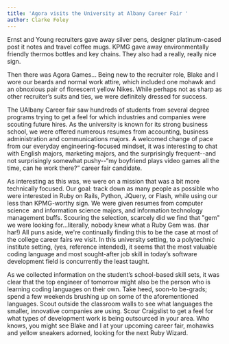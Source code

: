 ```yaml
---
title: 'Agora visits the University at Albany Career Fair '
author: Clarke Foley
---
```


Ernst and Young recruiters gave away silver pens, designer platinum-cased post it notes and travel coffee mugs. KPMG gave away environmentally friendly thermos bottles and key chains. They also had a really, really nice sign.

 Then there was Agora Games...
Being new to the recruiter role, Blake and I wore our beards and normal work attire, which included one mohawk and an obnoxious pair of florescent yellow Nikes. While perhaps not as sharp as other recruiter’s suits and ties, we were definitely dressed for success.

 The UAlbany Career fair saw hundreds of students from several degree programs trying to get a feel for which industries and companies were scouting future hires. As the university is known for its strong business school, we were offered numerous resumes from accounting, business administration and communications majors. A welcomed change of pace from our everyday engineering-focused mindset, it was interesting to chat with English majors, marketing majors, and the surprisingly frequent--and not surprisingly somewhat pushy--“my boyfriend plays video games all the time, can he work there?” career fair candidate.

 As interesting as this was, we were on a mission that was a bit more technically focused. Our goal: track down as many people as possible who were interested in Ruby on Rails, Python, JQuery, or Flash, while using our less than KPMG-worthy sign. We were given resumes from computer science  and information science majors, and information technology management buffs. Scouring the selection, scarcely did we find that "gem" we were looking for…literally, nobody knew what a Ruby Gem was. (har har!) All puns aside, we're continually finding this to be the case at most of the college career fairs we visit. In this university setting, to a polytechnic institute setting, (yes, reference intended), it seems that the most valuable coding language and most sought-after job skill in today’s software development field is concurrently the least taught.

 As we collected information on the student’s school-based skill sets, it was clear that the top engineer of tomorrow might also be the person who is learning coding languages on their own. Take heed, soon-to be-grads; spend a few weekends brushing up on some of the aforementioned languages. Scout outside the classroom walls to see what languages the smaller, innovative companies are using. Scour Craigslist to get a feel for what types of development work is being outsourced in your area. Who knows, you might see Blake and I at your upcoming career fair, mohawks and yellow sneakers adorned, looking for the next Ruby Wizard.
